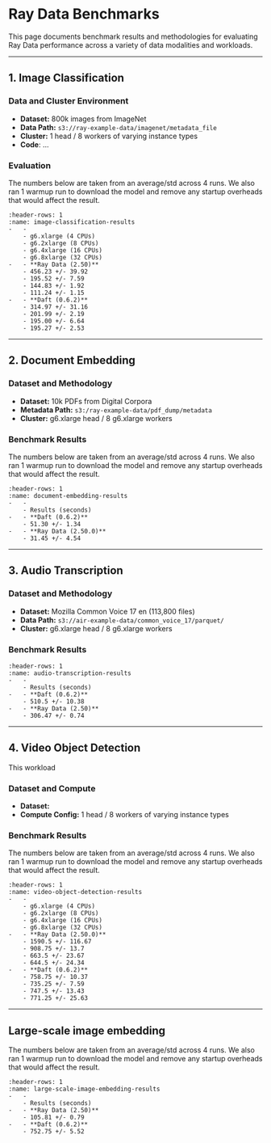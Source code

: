 # Ray Data Benchmarks

This page documents benchmark results and methodologies for evaluating Ray Data performance across a variety of data modalities and workloads.

---

## 1. Image Classification

### Data and Cluster Environment

- **Dataset:** 800k images from ImageNet
- **Data Path:** `s3://ray-example-data/imagenet/metadata_file`
- **Cluster:** 1 head / 8 workers of varying instance types
- **Code**: ...

### Evaluation

The numbers below are taken from an average/std across 4 runs. We also ran 1 warmup run to download the model and remove any startup overheads that would affect the result.

```{list-table} Image Classification Benchmark Results
:header-rows: 1
:name: image-classification-results
-   -
    - g6.xlarge (4 CPUs)
    - g6.2xlarge (8 CPUs)
    - g6.4xlarge (16 CPUs)
    - g6.8xlarge (32 CPUs)
-   - **Ray Data (2.50)**
    - 456.23 +/- 39.92
    - 195.52 +/- 7.59
    - 144.83 +/- 1.92
    - 111.24 +/- 1.15
-   - **Daft (0.6.2)**
    - 314.97 +/- 31.16
    - 201.99 +/- 2.19
    - 195.00 +/- 6.64
    - 195.27 +/- 2.53
```


---

## 2. Document Embedding

### Dataset and Methodology

- **Dataset:** 10k PDFs from Digital Corpora
- **Metadata Path:** `s3:/ray-example-data/pdf_dump/metadata`
- **Cluster:** g6.xlarge head / 8 g6.xlarge workers


### Benchmark Results

The numbers below are taken from an average/std across 4 runs. We also ran 1 warmup run to download the model and remove any startup overheads that would affect the result.


```{list-table} Document Embedding Benchmark Results
:header-rows: 1
:name: document-embedding-results
-   -
    - Results (seconds)
-   - **Daft (0.6.2)**
    - 51.30 +/- 1.34
-   - **Ray Data (2.50.0)**
    - 31.45 +/- 4.54
```

---

## 3. Audio Transcription

### Dataset and Methodology

- **Dataset:** Mozilla Common Voice 17 en (113,800 files)
- **Data Path:** `s3://air-example-data/common_voice_17/parquet/`
- **Cluster:** g6.xlarge head / 8 g6.xlarge workers

### Benchmark Results

```{list-table} Audio Transcription Benchmark Results
:header-rows: 1
:name: audio-transcription-results
-   -
    - Results (seconds)
-   - **Daft (0.6.2)**
    - 510.5 +/- 10.38
-   - **Ray Data (2.50)**
    - 306.47 +/- 0.74
```



---

## 4. Video Object Detection

This workload

### Dataset and Compute

- **Dataset:**
- **Compute Config:** 1 head / 8 workers of varying instance types

### Benchmark Results

The numbers below are taken from an average/std across 4 runs. We also ran 1 warmup run to download the model and remove any startup overheads that would affect the result.


```{list-table} Video Object Detection Results
:header-rows: 1
:name: video-object-detection-results
-   -
    - g6.xlarge (4 CPUs)
    - g6.2xlarge (8 CPUs)
    - g6.4xlarge (16 CPUs)
    - g6.8xlarge (32 CPUs)
-   - **Ray Data (2.50.0)**
    - 1590.5 +/- 116.67
    - 908.75 +/- 13.7
    - 663.5 +/- 23.67
    - 644.5 +/- 24.34
-   - **Daft (0.6.2)**
    - 758.75 +/- 10.37
    - 735.25 +/- 7.59
    - 747.5 +/- 13.43
    - 771.25 +/- 25.63
```

---
## Large-scale image embedding



The numbers below are taken from an average/std across 4 runs. We also ran 1 warmup run to download the model and remove any startup overheads that would affect the result.

```{list-table} Large-scale Image Embedding Results
:header-rows: 1
:name: large-scale-image-embedding-results
-   -
    - Results (seconds)
-   - **Ray Data (2.50)**
    - 105.81 +/- 0.79
-   - **Daft (0.6.2)**
    - 752.75 +/- 5.52
```
